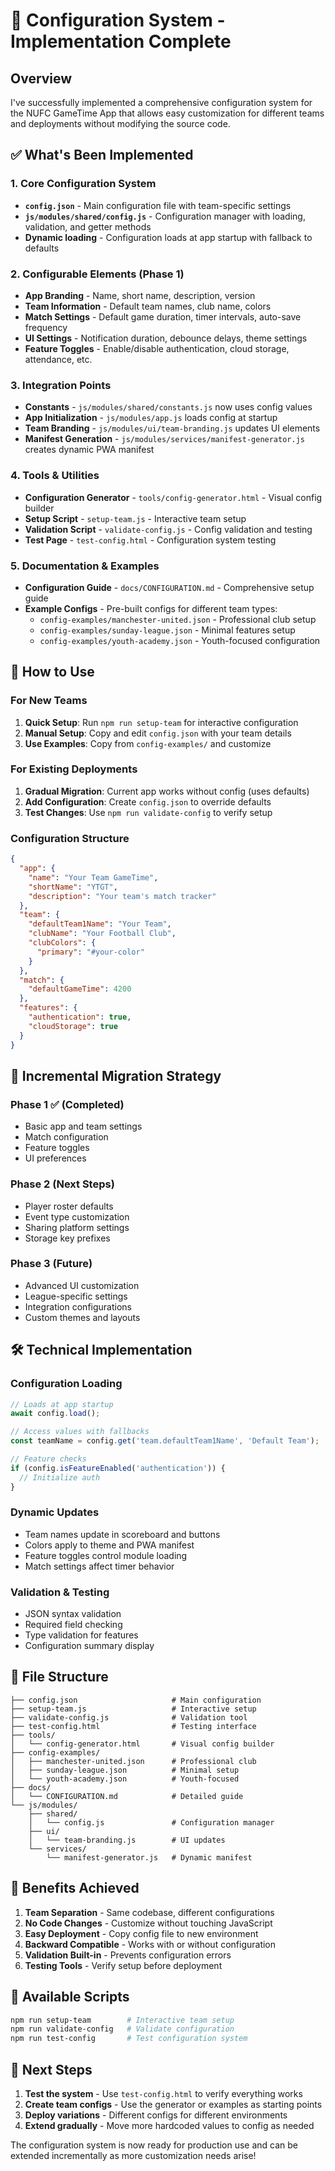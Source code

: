 # 🔧 Configuration System - Implementation Complete

## Overview

I've successfully implemented a comprehensive configuration system for the NUFC GameTime App that allows easy customization for different teams and deployments without modifying the source code.

## ✅ What's Been Implemented

### 1. Core Configuration System
- **`config.json`** - Main configuration file with team-specific settings
- **`js/modules/shared/config.js`** - Configuration manager with loading, validation, and getter methods
- **Dynamic loading** - Configuration loads at app startup with fallback to defaults

### 2. Configurable Elements (Phase 1)
- **App Branding** - Name, short name, description, version
- **Team Information** - Default team names, club name, colors
- **Match Settings** - Default game duration, timer intervals, auto-save frequency
- **UI Settings** - Notification duration, debounce delays, theme settings
- **Feature Toggles** - Enable/disable authentication, cloud storage, attendance, etc.

### 3. Integration Points
- **Constants** - `js/modules/shared/constants.js` now uses config values
- **App Initialization** - `js/modules/app.js` loads config at startup
- **Team Branding** - `js/modules/ui/team-branding.js` updates UI elements
- **Manifest Generation** - `js/modules/services/manifest-generator.js` creates dynamic PWA manifest

### 4. Tools & Utilities
- **Configuration Generator** - `tools/config-generator.html` - Visual config builder
- **Setup Script** - `setup-team.js` - Interactive team setup
- **Validation Script** - `validate-config.js` - Config validation and testing
- **Test Page** - `test-config.html` - Configuration system testing

### 5. Documentation & Examples
- **Configuration Guide** - `docs/CONFIGURATION.md` - Comprehensive setup guide
- **Example Configs** - Pre-built configs for different team types:
  - `config-examples/manchester-united.json` - Professional club setup
  - `config-examples/sunday-league.json` - Minimal features setup
  - `config-examples/youth-academy.json` - Youth-focused configuration

## 🚀 How to Use

### For New Teams
1. **Quick Setup**: Run `npm run setup-team` for interactive configuration
2. **Manual Setup**: Copy and edit `config.json` with your team details
3. **Use Examples**: Copy from `config-examples/` and customize

### For Existing Deployments
1. **Gradual Migration**: Current app works without config (uses defaults)
2. **Add Configuration**: Create `config.json` to override defaults
3. **Test Changes**: Use `npm run validate-config` to verify setup

### Configuration Structure
```json
{
  "app": {
    "name": "Your Team GameTime",
    "shortName": "YTGT",
    "description": "Your team's match tracker"
  },
  "team": {
    "defaultTeam1Name": "Your Team",
    "clubName": "Your Football Club",
    "clubColors": {
      "primary": "#your-color"
    }
  },
  "match": {
    "defaultGameTime": 4200
  },
  "features": {
    "authentication": true,
    "cloudStorage": true
  }
}
```

## 🔄 Incremental Migration Strategy

### Phase 1 ✅ (Completed)
- Basic app and team settings
- Match configuration
- Feature toggles
- UI preferences

### Phase 2 (Next Steps)
- Player roster defaults
- Event type customization
- Sharing platform settings
- Storage key prefixes

### Phase 3 (Future)
- Advanced UI customization
- League-specific settings
- Integration configurations
- Custom themes and layouts

## 🛠 Technical Implementation

### Configuration Loading
```javascript
// Loads at app startup
await config.load();

// Access values with fallbacks
const teamName = config.get('team.defaultTeam1Name', 'Default Team');

// Feature checks
if (config.isFeatureEnabled('authentication')) {
  // Initialize auth
}
```

### Dynamic Updates
- Team names update in scoreboard and buttons
- Colors apply to theme and PWA manifest
- Feature toggles control module loading
- Match settings affect timer behavior

### Validation & Testing
- JSON syntax validation
- Required field checking
- Type validation for features
- Configuration summary display

## 📁 File Structure

```
├── config.json                     # Main configuration
├── setup-team.js                   # Interactive setup
├── validate-config.js              # Validation tool
├── test-config.html                # Testing interface
├── tools/
│   └── config-generator.html       # Visual config builder
├── config-examples/
│   ├── manchester-united.json      # Professional club
│   ├── sunday-league.json          # Minimal setup
│   └── youth-academy.json          # Youth-focused
├── docs/
│   └── CONFIGURATION.md            # Detailed guide
└── js/modules/
    ├── shared/
    │   └── config.js               # Configuration manager
    ├── ui/
    │   └── team-branding.js        # UI updates
    └── services/
        └── manifest-generator.js   # Dynamic manifest
```

## 🎯 Benefits Achieved

1. **Team Separation** - Same codebase, different configurations
2. **No Code Changes** - Customize without touching JavaScript
3. **Easy Deployment** - Copy config file to new environment
4. **Backward Compatible** - Works with or without configuration
5. **Validation Built-in** - Prevents configuration errors
6. **Testing Tools** - Verify setup before deployment

## 🔧 Available Scripts

```bash
npm run setup-team        # Interactive team setup
npm run validate-config   # Validate configuration
npm run test-config       # Test configuration system
```

## 🚀 Next Steps

1. **Test the system** - Use `test-config.html` to verify everything works
2. **Create team configs** - Use the generator or examples as starting points
3. **Deploy variations** - Different configs for different environments
4. **Extend gradually** - Move more hardcoded values to config as needed

The configuration system is now ready for production use and can be extended incrementally as more customization needs arise!